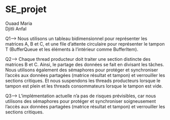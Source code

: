 # SE_projet  
Ouaad Maria   
Djitli Anfal    



Q1-->  Nous utilisons un tableau bidimensionnel pour représenter les matrices A, B et C, et une file d’attente circulaire pour représenter le tampon T (BufferQueue et les éléments à l’intérieur comme BufferItem).

Q2-->  Chaque thread producteur doit traiter une section distincte des matrices B et C. Ainsi, le partage des données se fait en divisant les tâches. Nous utilisons également des sémaphores pour protéger et synchroniser l’accès aux données partagées (matrice résultat et tampon) et verrouiller les sections critiques. Et nous suspendons les threads producteurs lorsque le tampon est plein et les threads consommateurs lorsque le tampon est vide.

Q3-->  L’implémentation actuelle n’a pas de risques prévisibles, car nous utilisons des sémaphores pour protéger et synchroniser soigneusement l’accès aux données partagées (matrice résultat et tampon) et verrouiller les sections critiques.
